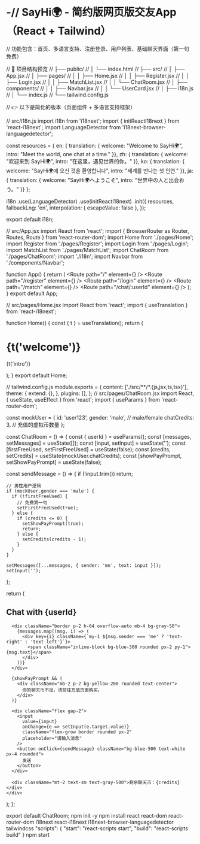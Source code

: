 # -// SayHi🌍 - 简约版网页版交友App（React + Tailwind）
// 功能包含：首页、多语言支持、注册登录、用户列表、基础聊天界面（第一句免费）

// 📁 项目结构预览
// ├── public/
// │   └── index.html
// ├── src/
// │   ├── App.jsx
// │   ├── pages/
// │   │   ├── Home.jsx
// │   │   ├── Register.jsx
// │   │   ├── Login.jsx
// │   │   ├── MatchList.jsx
// │   │   └── ChatRoom.jsx
// │   ├── components/
// │   │   ├── Navbar.jsx
// │   │   └── UserCard.jsx
// │   ├── i18n.js
// │   └── index.js
// └── tailwind.config.js

// 👉 以下是简化的版本（页面组件 + 多语言支持框架）

// src/i18n.js
import i18n from 'i18next';
import { initReactI18next } from 'react-i18next';
import LanguageDetector from 'i18next-browser-languagedetector';

const resources = {
  en: { translation: { welcome: "Welcome to SayHi🌍", intro: "Meet the world, one chat at a time." }},
  zh: { translation: { welcome: "欢迎来到 SayHi🌍", intro: "在这里，遇见世界的你。" }},
  ko: { translation: { welcome: "SayHi🌍에 오신 것을 환영합니다", intro: "세계를 만나는 첫 인연." }},
  ja: { translation: { welcome: "SayHi🌍へようこそ", intro: "世界中の人と出会おう。" }}
};

i18n
  .use(LanguageDetector)
  .use(initReactI18next)
  .init({
    resources,
    fallbackLng: 'en',
    interpolation: { escapeValue: false },
  });

export default i18n;


// src/App.jsx
import React from 'react';
import { BrowserRouter as Router, Routes, Route } from 'react-router-dom';
import Home from './pages/Home';
import Register from './pages/Register';
import Login from './pages/Login';
import MatchList from './pages/MatchList';
import ChatRoom from './pages/ChatRoom';
import './i18n';
import Navbar from './components/Navbar';

function App() {
  return (
    <Router>
      <Navbar />
      <Routes>
        <Route path="/" element={<Home />} />
        <Route path="/register" element={<Register />} />
        <Route path="/login" element={<Login />} />
        <Route path="/match" element={<MatchList />} />
        <Route path="/chat/:userId" element={<ChatRoom />} />
      </Routes>
    </Router>
  );
}
export default App;


// src/pages/Home.jsx
import React from 'react';
import { useTranslation } from 'react-i18next';

function Home() {
  const { t } = useTranslation();
  return (
    <div className="flex flex-col items-center justify-center p-10">
      <h1 className="text-4xl font-bold mb-4">{t('welcome')}</h1>
      <p className="text-lg">{t('intro')}</p>
    </div>
  );
}
export default Home;


// tailwind.config.js
module.exports = {
  content: ['./src/**/*.{js,jsx,ts,tsx}'],
  theme: {
    extend: {},
  },
  plugins: [],
};
// src/pages/ChatRoom.jsx
import React, { useState, useEffect } from 'react';
import { useParams } from 'react-router-dom';

const mockUser = {
  id: 'user123',
  gender: 'male',  // male/female
  chatCredits: 3,  // 充值的虚拟币数量
};

const ChatRoom = () => {
  const { userId } = useParams();
  const [messages, setMessages] = useState([]);
  const [input, setInput] = useState('');
  const [firstFreeUsed, setFirstFreeUsed] = useState(false);
  const [credits, setCredits] = useState(mockUser.chatCredits);
  const [showPayPrompt, setShowPayPrompt] = useState(false);

  const sendMessage = () => {
    if (!input.trim()) return;

    // 男性用户逻辑
    if (mockUser.gender === 'male') {
      if (!firstFreeUsed) {
        // 免费第一句
        setFirstFreeUsed(true);
      } else {
        if (credits <= 0) {
          setShowPayPrompt(true);
          return;
        } else {
          setCredits(credits - 1);
        }
      }
    }

    setMessages([...messages, { sender: 'me', text: input }]);
    setInput('');
  };

  return (
    <div className="p-4 max-w-md mx-auto">
      <h2 className="text-xl font-bold mb-4">Chat with {userId}</h2>

      <div className="border p-2 h-64 overflow-auto mb-4 bg-gray-50">
        {messages.map((msg, i) => (
          <div key={i} className={`my-1 ${msg.sender === 'me' ? 'text-right' : 'text-left'}`}>
            <span className="inline-block bg-blue-300 rounded px-2 py-1">{msg.text}</span>
          </div>
        ))}
      </div>

      {showPayPrompt && (
        <div className="mb-2 p-2 bg-yellow-200 rounded text-center">
          你的聊天币不足，请前往充值页面购买。
        </div>
      )}

      <div className="flex gap-2">
        <input
          value={input}
          onChange={e => setInput(e.target.value)}
          className="flex-grow border rounded px-2"
          placeholder="请输入消息"
        />
        <button onClick={sendMessage} className="bg-blue-500 text-white px-4 rounded">
          发送
        </button>
      </div>

      <div className="mt-2 text-sm text-gray-500">剩余聊天币：{credits}</div>
    </div>
  );
};

export default ChatRoom;
npm init -y
npm install react react-dom react-router-dom i18next react-i18next i18next-browser-languagedetector tailwindcss
"scripts": {
  "start": "react-scripts start",
  "build": "react-scripts build"
}
npm start
